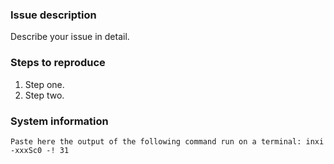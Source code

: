 ### Issue description
Describe your issue in detail.

### Steps to reproduce
1. Step one.
2. Step two.

### System information

```
Paste here the output of the following command run on a terminal: inxi -xxxSc0 -! 31
```
